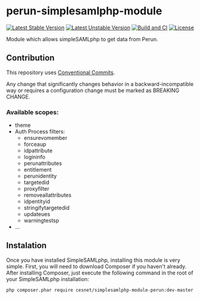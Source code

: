 # perun-simplesamlphp-module
[![Latest Stable Version](https://poser.pugx.org/cesnet/simplesamlphp-module-perun/v/stable)](https://packagist.org/packages/cesnet/simplesamlphp-module-perun)
[![Latest Unstable Version](https://poser.pugx.org/cesnet/simplesamlphp-module-perun/v/unstable)](https://packagist.org/packages/cesnet/simplesamlphp-module-perun)
[![Build and CI](https://github.com/cesnet/simplesamlphp-module-perun/actions/workflows/build_and_test.yml/badge.svg)](https://github.com/cesnet/simplesamlphp-module-perun/actions/workflows/build_and_check.yml)
[![License](https://poser.pugx.org/cesnet/simplesamlphp-module-perun/license)](https://packagist.org/packages/cesnet/simplesamlphp-module-perun)

Module which allows simpleSAMLphp to get data from Perun.

## Contribution

This repository uses [Conventional Commits](https://www.npmjs.com/package/@commitlint/config-conventional).

Any change that significantly changes behavior in a backward-incompatible way or requires a configuration change must be marked as BREAKING CHANGE.

### Available scopes:
* theme
* Auth Process filters:
    * ensurevomember
    * forceaup
    * idpattribute
    * logininfo
    * perunattributes
    * entitlement
    * perunidentity
    * targetedid
    * proxyfilter
    * removeallattributes
    * idpentityid
    * stringifytargetedid
    * updateues
    * warningtestsp
* ...


## Instalation

Once you have installed SimpleSAMLphp, installing this module is very simple. First, you will need to download Composer if you haven't already. After installing Composer, just execute the following command in the root of your SimpleSAMLphp installation:

`php composer.phar require cesnet/simplesamlphp-module-perun:dev-master`